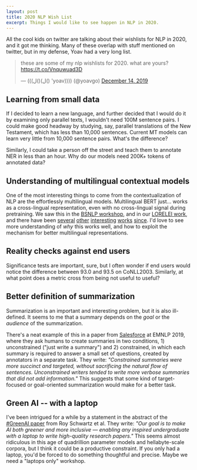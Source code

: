 ```yaml
---
layout: post
title: 2020 NLP Wish List
excerpt: Things I would like to see happen in NLP in 2020.
---
```


All the cool kids on twitter are talking about their wishlists for NLP in 2020, and it got me thinking. Many of these overlap with stuff mentioned on twitter, but in my defense, Yoav had a very long list.

<blockquote class="twitter-tweet"><p lang="en" dir="ltr">these are some of my nlp wishlists for 2020. what are yours? <a href="https://t.co/Vnquwuad3D">https://t.co/Vnquwuad3D</a></p>&mdash; (((ل()(ل() &#39;yoav)))) (@yoavgo) <a href="https://twitter.com/yoavgo/status/1205991625228460033?ref_src=twsrc%5Etfw">December 14, 2019</a></blockquote> <script async src="https://platform.twitter.com/widgets.js" charset="utf-8"></script> 

## Learning from small data
If I decided to learn a new language, and further decided that I would do it by examining only parallel texts, I wouldn't need 100M sentence pairs. I could make good headway by studying, say, parallel translations of the New Testament, which has less than 10,000 sentences. Current MT models can learn very little from 10,000 sentence pairs. What's the difference?

Similarly, I could take a person off the street and teach them to annotate NER in less than an hour. Why do our models need 200K+ tokens of annotated data?

## Understanding of multilingual contextual models
One of the most interesting things to come from the contextualization of NLP are the effortlessly multilingual models. Multilingual BERT just... works as a cross-lingual representation, even with no cross-lingual signal during pretraining. We saw this in the [BSNLP workshop](https://www.aclweb.org/anthology/W19-3710/), and in our [LORELEI work](https://cogcomp.seas.upenn.edu/papers/MTMWLYFSZYKHSSR19.pdf), and there have been [several](https://www.aclweb.org/anthology/D19-1077/) [other](https://www.aclweb.org/anthology/P19-1493/) [interesting](https://arxiv.org/abs/1901.07291) [works](https://arxiv.org/abs/1911.02116) [since](https://arxiv.org/abs/1912.07840). I'd love to see more understanding of *why* this works well, and how to exploit the mechanism for better multilingual representations.
 
## Reality checks against end users
Significance tests are important, sure, but I often wonder if end users would notice the difference between 93.0 and 93.5 on CoNLL2003. Similarly, at what point does a metric cross from being not useful to useful?

## Better definition of summarization
Summarization is an important and interesting problem, but it is also ill-defined. It seems to me that a summary depends on the *goal* or the *audience* of the summarization.

There's a neat example of this in a paper from [Salesforce](https://www.aclweb.org/anthology/D19-1051.pdf) at EMNLP 2019, where they ask humans to create summaries in two conditions, 1) unconstrained ("just write a summary") and 2) constrained, in which each summary is required to answer a small set of questions, created by annotators in a separate task. They write: *"Constrained summaries were more succinct and targeted, without sacrificing the natural flow of sentences. Unconstrained writers tended to write more verbose summaries that did not add information."* This suggests that some kind of target-focused or goal-oriented summarization would make for a better task.

## Green AI -- with a laptop
I've been intrigued for a while by a statement in the abstract of the [#GreenAI paper](https://arxiv.org/abs/1907.10597) from Roy Schwartz et al. They write: *"Our goal is to make AI both greener and more inclusive — enabling any inspired undergraduate with a laptop to write high-quality research papers."* This seems almost ridiculous in this age of quadrillion parameter models and hellabyte-scale corpora, but I think it could be a productive constraint. If you only had a laptop, you'd be forced to do something thoughtful and precise. Maybe we need a "laptops only" workshop.